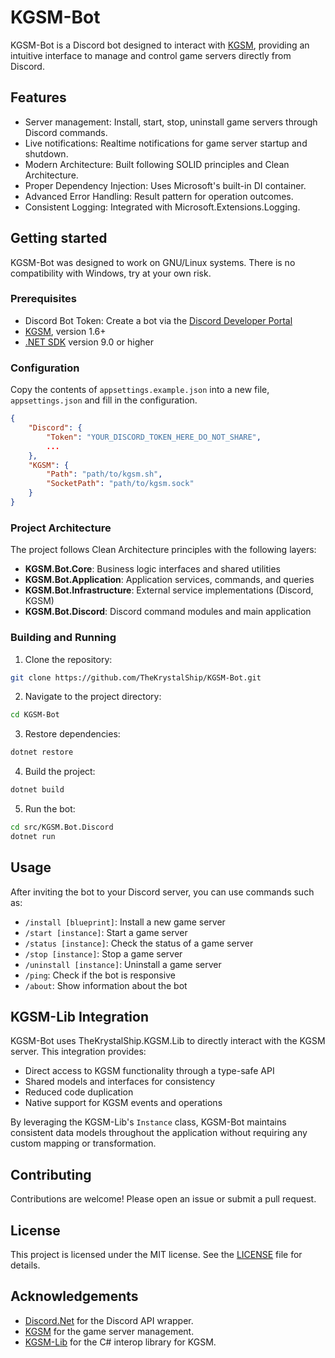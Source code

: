 # KGSM-Bot

KGSM-Bot is a Discord bot designed to interact with [KGSM][1], providing an 
intuitive interface to manage and control game servers directly from Discord.

## Features

- Server management: Install, start, stop, uninstall game servers through 
Discord commands.
- Live notifications: Realtime notifications for game server startup and 
shutdown.
- Modern Architecture: Built following SOLID principles and Clean Architecture.
- Proper Dependency Injection: Uses Microsoft's built-in DI container.
- Advanced Error Handling: Result pattern for operation outcomes.
- Consistent Logging: Integrated with Microsoft.Extensions.Logging.

## Getting started

KGSM-Bot was designed to work on GNU/Linux systems. There is no compatibility 
with Windows, try at your own risk.

### Prerequisites

- Discord Bot Token: Create a bot via the [Discord Developer Portal][2]
- [KGSM][1], version 1.6+
- [.NET SDK][5] version 9.0 or higher

### Configuration

Copy the contents of `appsettings.example.json` into a new file, 
`appsettings.json` and fill in the configuration.

```json
{
    "Discord": {
        "Token": "YOUR_DISCORD_TOKEN_HERE_DO_NOT_SHARE",
        ...
    },
    "KGSM": {
        "Path": "path/to/kgsm.sh",
        "SocketPath": "path/to/kgsm.sock"
    }
}
```

### Project Architecture

The project follows Clean Architecture principles with the following layers:

- **KGSM.Bot.Core**: Business logic interfaces and shared utilities
- **KGSM.Bot.Application**: Application services, commands, and queries
- **KGSM.Bot.Infrastructure**: External service implementations (Discord, KGSM)
- **KGSM.Bot.Discord**: Discord command modules and main application

### Building and Running

1. Clone the repository:
```sh
git clone https://github.com/TheKrystalShip/KGSM-Bot.git
```

2. Navigate to the project directory:
```sh
cd KGSM-Bot
```

3. Restore dependencies:
```sh
dotnet restore
```

4. Build the project:
```sh
dotnet build
```

5. Run the bot:
```sh
cd src/KGSM.Bot.Discord
dotnet run
```

## Usage

After inviting the bot to your Discord server, you can use commands such as:
- `/install [blueprint]`: Install a new game server
- `/start [instance]`: Start a game server
- `/status [instance]`: Check the status of a game server
- `/stop [instance]`: Stop a game server
- `/uninstall [instance]`: Uninstall a game server
- `/ping`: Check if the bot is responsive
- `/about`: Show information about the bot

## KGSM-Lib Integration

KGSM-Bot uses TheKrystalShip.KGSM.Lib to directly interact with the KGSM server. 
This integration provides:

- Direct access to KGSM functionality through a type-safe API
- Shared models and interfaces for consistency
- Reduced code duplication
- Native support for KGSM events and operations

By leveraging the KGSM-Lib's `Instance` class, KGSM-Bot maintains consistent data models 
throughout the application without requiring any custom mapping or transformation.

## Contributing

Contributions are welcome! Please open an issue or submit a pull request.

## License

This project is licensed under the MIT license. See the [LICENSE][3] file for 
details.

## Acknowledgements
- [Discord.Net][4] for the Discord API wrapper.
- [KGSM][1] for the game server management.
- [KGSM-Lib][6] for the C# interop library for KGSM.

[1]: https://github.com/TheKrystalShip/KGSM
[2]: https://discord.com/developers/applications
[3]: LICENSE
[4]: https://github.com/discord-net/Discord.Net
[5]: https://dotnet.microsoft.com/download
[6]: https://github.com/TheKrystalShip/KGSM-Lib
